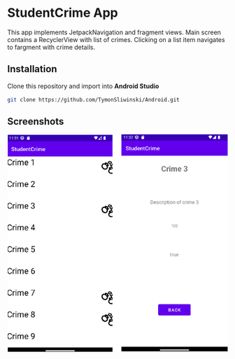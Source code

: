 # StudentCrime App

This app implements JetpackNavigation and fragment views.
Main screen contains a RecyclerView with list of crimes.
Clicking on a list item navigates to fargment with crime details.

## Installation
Clone this repository and import into **Android Studio**

```bash
git clone https://github.com/TymonSliwinski/Android.git
```

## Screenshots
![Alt screenshots](screenshots.png?raw=true)
